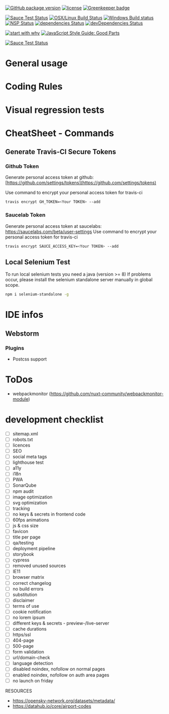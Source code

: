 [![GitHub package version](https://img.shields.io/github/package-json/v/GrabarzUndPartner/gp-vue-boilerplate.svg)](https://github.com/GrabarzUndPartner/gp-vue-boilerplate)
[![license](https://img.shields.io/github/license/GrabarzUndPartner/gp-vue-boilerplate.svg)](https://github.com/GrabarzUndPartner/gp-vue-boilerplate)
[![Greenkeeper badge](https://badges.greenkeeper.io/GrabarzUndPartner/gp-vue-boilerplate.svg)](https://greenkeeper.io/)

[![Sauce Test Status](https://saucelabs.com/buildstatus/gerbeth)](https://saucelabs.com/u/gerbeth)
[![OSX/Linux Build Status](https://travis-ci.org/GrabarzUndPartner/gp-vue-boilerplate.svg?branch=master)](https://travis-ci.org/GrabarzUndPartner/gp-vue-boilerplate)
[![Windows Build status](https://ci.appveyor.com/api/projects/status/jdxatqwkaoqbfda1?svg=true)](https://ci.appveyor.com/project/StephanGerbeth/gp-vue-boilerplate)
[![NSP Status](https://nodesecurity.io/orgs/grabarz-and-partner/projects/f3fb80ee-7ded-480a-82af-5f3fcb5dda82/badge)](https://nodesecurity.io/orgs/grabarz-and-partner/projects/f3fb80ee-7ded-480a-82af-5f3fcb5dda82)
[![dependencies Status](https://david-dm.org/GrabarzUndPartner/gp-vue-boilerplate/status.svg)](https://david-dm.org/GrabarzUndPartner/gp-vue-boilerplate)
[![devDependencies Status](https://david-dm.org/GrabarzUndPartner/gp-vue-boilerplate/dev-status.svg)](https://david-dm.org/GrabarzUndPartner/gp-vue-boilerplate?type=dev)

[![start with why](https://img.shields.io/badge/start%20with-why%3F-brightgreen.svg?style=flat)](http://www.ted.com/talks/simon_sinek_how_great_leaders_inspire_action)
[![JavaScript Style Guide: Good Parts](https://img.shields.io/badge/code%20style-goodparts-brightgreen.svg?style=flat)](https://github.com/dwyl/goodparts "JavaScript The Good Parts")

[![Sauce Test Status](https://saucelabs.com/browser-matrix/gerbeth.svg)](https://saucelabs.com/u/gerbeth)

# General usage

# Coding Rules

# Visual regression tests

# CheatSheet - Commands

## Generate Travis-CI Secure Tokens

### Github Token

Generate personal access token at github: [https://github.com/settings/tokens](https://github.com/settings/tokens)

Use command to encrypt your personal access token for travis-ci

```bash
travis encrypt GH_TOKEN=<Your TOKEN> --add
```

### Saucelab Token

Generate personal access token at saucelabs: https://saucelabs.com/beta/user-settings
Use command to encrypt your personal access token for travis-ci

```bash
travis encrypt SAUCE_ACCESS_KEY=<Your TOKEN> --add
```

## Local Selenium Test

To run local selenium tests you need a java (version >= 8)
If problems occur, please install the selenium standalone server manually in global scope.

```bash
npm i selenium-standalone -g
```

# IDE infos

## Webstorm

### Plugins

- Postcss support

# ToDos

- webpackmonitor (https://github.com/nuxt-community/webpackmonitor-module)

# development checklist

- [ ] sitemap.xml
- [ ] robots.txt
- [ ] licences
- [ ] SEO
- [ ] social meta tags
- [ ] lighthouse test
- [ ] a11y
- [ ] i18n
- [ ] PWA
- [ ] SonarQube
- [ ] npm audit
- [ ] image optimization
- [ ] svg optimization
- [ ] tracking
- [ ] no keys & secrets in frontend code
- [ ] 60fps animations
- [ ] js & css size
- [ ] favicon
- [ ] title per page
- [ ] qa/testing
- [ ] deployment pipeline
- [ ] storybook
- [ ] cypress
- [ ] removed unused sources
- [ ] IE11
- [ ] browser matrix
- [ ] correct changelog
- [ ] no build errors
- [ ] substitution
- [ ] disclaimer
- [ ] terms of use
- [ ] cookie notification
- [ ] no lorem ipsum
- [ ] different keys & secrets - preview-/live-server
- [ ] cache durations
- [ ] https/ssl
- [ ] 404-page
- [ ] 500-page
- [ ] form validation
- [ ] url/domain-check
- [ ] language detection
- [ ] disabled noindex, nofollow on normal pages
- [ ] enabled noindex, nofollow on auth area pages
- [ ] no launch on friday

RESOURCES
- https://opensky-network.org/datasets/metadata/
- https://datahub.io/core/airport-codes